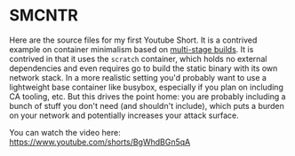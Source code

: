 # SMCNTR

Here are the source files for my first Youtube Short. It is a contrived example on container minimalism based on [multi-stage builds](https://docs.docker.com/build/building/multi-stage/). It is contrived in that it uses the `scratch` container, which holds no external dependencies and even requires go to build the static binary with its own network stack. In a more realistic setting you'd probably want to use a lightweight base container like busybox, especially if you plan on including CA tooling, etc. But this drives the point home: you are probably including a bunch of stuff you don't need (and shouldn't include), which puts a burden on your network and potentially increases your attack surface. 

You can watch the video here: https://www.youtube.com/shorts/BgWhdBGn5qA
